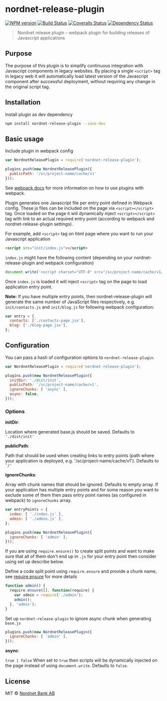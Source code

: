 # nordnet-release-plugin

[![NPM version][npm-image]][npm-url]
[![Build Status][travis-image]][travis-url]
[![Coveralls Status][coveralls-image]][coveralls-url]
[![Dependency Status][depstat-image]][depstat-url]

> Nordnet release plugin - webpack plugin for building releases of Javascript applications

## Purpose
The purpose of this plugin is to simplify continuous integration with Javascript components in legacy websites.
By placing a single `<script>` tag in legacy web it will automatically load latest version of the Javascript component after successful deployment, without requiring any change in the original script tag.


## Installation

Install plugin as dev dependency

```bash
npm install nordnet-release-plugin --save-dev
```

## Basic usage

Include plugin in webpack config

```js
var NordnetReleasePlugin = require('nordnet-release-plugin');

plugins.push(new NordnetReleasePlugin({
  publicPath: '/sc/project-name/cache/v1'
}));
```

See [webpack docs][webpack-using-plugins] for more information on how to use plugins with webpack.

Plugin generates one Javascript file per entry point defined in Webpack config. These js files can be included on the page via `<script></script>` tag. Once loaded on the page it will dynamically inject `<script></script>` tag with link to an actual required entry point (according to webpack and nordnet-release-plugin settings).

For example, add `<script>` tag on html page where you want to run your Javascript application

```html
<script src="init/index.js"></script>
```

`index.js` might have the following content (depending on your nordnet-release-plugin and webpack configuration)

```js
document.write('<script charset="UTF-8" src="/sc/project-name/cache/v1/index.js"></script>');
```

Once `index.js` is loaded it will inject `<script>` tag on the page to load application entry point.

**Note:** If you have multiple entry points, then nordnet-release-plugin will generate the same number of JavaScript files respectively, e.g. `init/contacts.js` and `init/blog.js` for following webpack configuration:

```js
var entry = {
  contacts: ['./contacts-page.jsx'],
  blog: ['./blog-page.jsx'],
};
```

## Configuration

You can pass a hash of configuration options to `nordnet-release-plugin`.

```js
var NordnetReleasePlugin = require('nordnet-release-plugin');

plugins.push(new NordnetReleasePlugin({
  initDir: './dist/init',
  publicPath: '/sc/project-name/cache/v1',
  ignoreChunks: [ 'async' ],
  async: false,
}));
```

### Options

__initDir__:

Location where generated base.js should be saved. Defaults to `'./dist/init'`

__publicPath__:

Path that should be used when creating links to entry points (path where your application is deployed, e.g. '/sc/project-name/cache/v1'). Defaults to `'/'`

__ignoreChunks__:

Array with chunk names that should be ignored. Defaults to empty array.
If your application has multiple entry points and for some reason you want to exclude some of them then pass entry point names (as configured in webpack) to `ignoreChunks` array.

```js
var entryPoints = {
  index: [ './index.js' ],
  admin: [ './admin.js' ],
};

plugins.push(new NordnetReleasePlugin({
  ignoreChunks: [ 'admin' ],
}));

```

If you are using `require.ensure()` to create split points and want to make sure that all of them don't end up in `.js` for your entry point then consider using set up describe below.

Define a code split point using `require.ensure` and provide a chunk name, see [require.ensure][require-ensure] for more details

```js
function admin() {
  require.ensure([], function(require) {
    var admin = require('./admin');
    admin();
  }, 'admin');
}
```

Set up `nordnet-release-plugin` to ignore async chunk when generating `base.js`

```js
plugins.push(new NordnetReleasePlugin({
  ignoreChunks: [ 'admin' ],
}));
```

__async__:

`true | false` When set to `true` then scripts will be dynamically injected on the page instead of using `document.write`. Defaults to `false`.


## License

MIT © [Nordnet Bank AB](https://www.nordnet.se/)

[npm-url]: https://npmjs.org/package/nordnet-release-plugin
[npm-image]: https://img.shields.io/npm/v/nordnet-release-plugin.svg?style=flat-square

[travis-url]: https://travis-ci.org/nordnet/nordnet-release-plugin
[travis-image]: https://img.shields.io/travis/nordnet/nordnet-release-plugin.svg?style=flat-square

[coveralls-url]: https://coveralls.io/r/nordnet/nordnet-release-plugin
[coveralls-image]: https://img.shields.io/coveralls/nordnet/nordnet-release-plugin.svg?style=flat-square

[depstat-url]: https://david-dm.org/nordnet/nordnet-release-plugin
[depstat-image]: https://david-dm.org/nordnet/nordnet-release-plugin.svg?style=flat-square

[webpack-using-plugins]: http://webpack.github.io/docs/using-plugins.html
[require-ensure]: http://webpack.github.io/docs/api-in-modules.html#require-ensure
